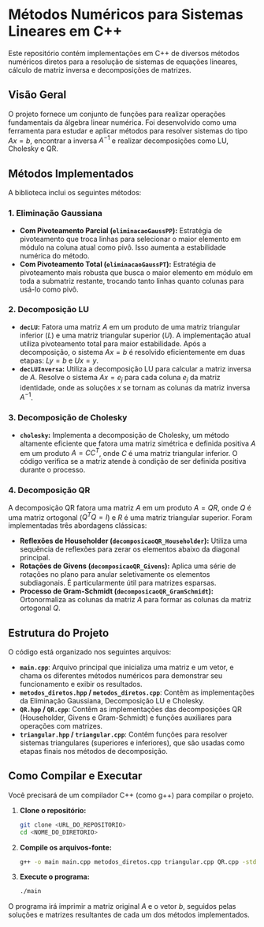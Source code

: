 # Métodos Numéricos para Sistemas Lineares em C++

Este repositório contém implementações em C++ de diversos métodos numéricos diretos para a resolução de sistemas de equações lineares, cálculo de matriz inversa e decomposições de matrizes.

## Visão Geral

O projeto fornece um conjunto de funções para realizar operações fundamentais da álgebra linear numérica. Foi desenvolvido como uma ferramenta para estudar e aplicar métodos para resolver sistemas do tipo $Ax = b$, encontrar a inversa $A^{-1}$ e realizar decomposições como LU, Cholesky e QR.

## Métodos Implementados

A biblioteca inclui os seguintes métodos:

### 1. Eliminação Gaussiana
- **Com Pivoteamento Parcial (`eliminacaoGaussPP`):** Estratégia de pivoteamento que troca linhas para selecionar o maior elemento em módulo na coluna atual como pivô. Isso aumenta a estabilidade numérica do método.
- **Com Pivoteamento Total (`eliminacaoGaussPT`):** Estratégia de pivoteamento mais robusta que busca o maior elemento em módulo em toda a submatriz restante, trocando tanto linhas quanto colunas para usá-lo como pivô.

### 2. Decomposição LU
- **`decLU`:** Fatora uma matriz $A$ em um produto de uma matriz triangular inferior ($L$) e uma matriz triangular superior ($U$). A implementação atual utiliza pivoteamento total para maior estabilidade. Após a decomposição, o sistema $Ax = b$ é resolvido eficientemente em duas etapas: $Ly = b$ e $Ux = y$.
- **`decLUInversa`:** Utiliza a decomposição LU para calcular a matriz inversa de $A$. Resolve o sistema $Ax = e_j$ para cada coluna $e_j$ da matriz identidade, onde as soluções $x$ se tornam as colunas da matriz inversa $A^{-1}$.

### 3. Decomposição de Cholesky
- **`cholesky`:** Implementa a decomposição de Cholesky, um método altamente eficiente que fatora uma matriz simétrica e definida positiva $A$ em um produto $A = CC^T$, onde $C$ é uma matriz triangular inferior. O código verifica se a matriz atende à condição de ser definida positiva durante o processo.

### 4. Decomposição QR
A decomposição QR fatora uma matriz $A$ em um produto $A = QR$, onde $Q$ é uma matriz ortogonal ($Q^T Q = I$) e $R$ é uma matriz triangular superior. Foram implementadas três abordagens clássicas:
- **Reflexões de Householder (`decomposicaoQR_Householder`):** Utiliza uma sequência de reflexões para zerar os elementos abaixo da diagonal principal.
- **Rotações de Givens (`decomposicaoQR_Givens`):** Aplica uma série de rotações no plano para anular seletivamente os elementos subdiagonais. É particularmente útil para matrizes esparsas.
- **Processo de Gram-Schmidt (`decomposicaoQR_GramSchmidt`):** Ortonormaliza as colunas da matriz $A$ para formar as colunas da matriz ortogonal $Q$.

## Estrutura do Projeto

O código está organizado nos seguintes arquivos:

- **`main.cpp`**: Arquivo principal que inicializa uma matriz e um vetor, e chama os diferentes métodos numéricos para demonstrar seu funcionamento e exibir os resultados.
- **`metodos_diretos.hpp` / `metodos_diretos.cpp`**: Contêm as implementações da Eliminação Gaussiana, Decomposição LU e Cholesky.
- **`QR.hpp` / `QR.cpp`**: Contêm as implementações das decomposições QR (Householder, Givens e Gram-Schmidt) e funções auxiliares para operações com matrizes.
- **`triangular.hpp` / `triangular.cpp`**: Contêm funções para resolver sistemas triangulares (superiores e inferiores), que são usadas como etapas finais nos métodos de decomposição.

## Como Compilar e Executar

Você precisará de um compilador C++ (como g++) para compilar o projeto.

1.  **Clone o repositório:**
    ```bash
    git clone <URL_DO_REPOSITORIO>
    cd <NOME_DO_DIRETORIO>
    ```

2.  **Compile os arquivos-fonte:**
    ```bash
    g++ -o main main.cpp metodos_diretos.cpp triangular.cpp QR.cpp -std=c++11
    ```

3.  **Execute o programa:**
    ```bash
    ./main
    ```

O programa irá imprimir a matriz original $A$ e o vetor $b$, seguidos pelas soluções e matrizes resultantes de cada um dos métodos implementados.


